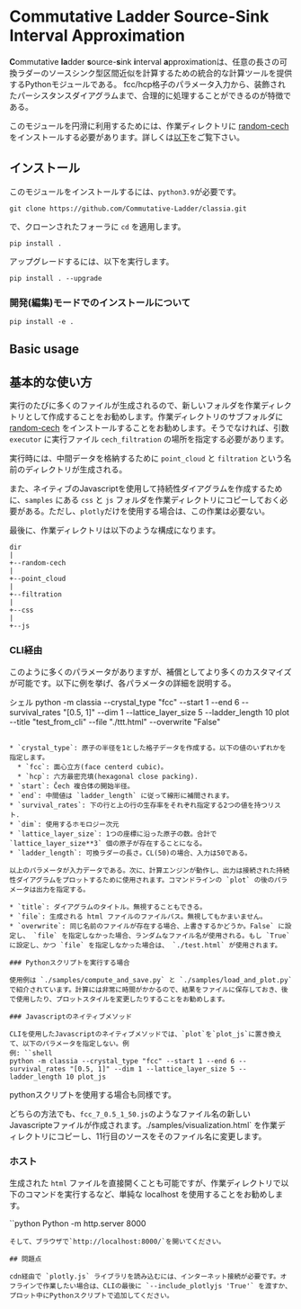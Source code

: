 # Commutative Ladder Source-Sink Interval Approximation

**C**ommutative **la**dder **s**ource-**s**ink **i**nterval **a**pproximationは、任意の長さの可換ラダーのソースシンク型区間近似を計算するための統合的な計算ツールを提供するPythonモジュールである。
fcc/hcp格子のパラメータ入力から、装飾されたパーシスタンスダイアグラムまで、合理的に処理することができるのが特徴である。

このモジュールを円滑に利用するためには、作業ディレクトリに [random-cech](https://bitbucket.org/tda-homcloud/random-cech/src/master/) をインストールする必要があります。詳しくは[以下](##基本的な使い方)をご覧下さい。


## インストール

このモジュールをインストールするには、`python3.9`が必要です。

```
git clone https://github.com/Commutative-Ladder/classia.git
```
で、クローンされたフォーラに `cd` を適用します。
```
pip install .
```

アップグレードするには、以下を実行します。
```
pip install . --upgrade
```

### 開発(編集)モードでのインストールについて

```
pip install -e .
```

## Basic usage

## 基本的な使い方

実行のたびに多くのファイルが生成されるので、新しいフォルダを作業ディレクトリとして作成することをお勧めします。作業ディレクトリのサブフォルダに [random-cech](https://bitbucket.org/tda-homcloud/random-cech/src/master/) をインストールすることをお勧めします。そうでなければ、引数 `executor` に実行ファイル `cech_filtration` の場所を指定する必要があります。

実行時には、中間データを格納するために `point_cloud` と `filtration` という名前のディレクトリが生成される。

また、ネイティブのJavascriptを使用して持続性ダイアグラムを作成するために、`samples` にある `css` と `js` フォルダを作業ディレクトリにコピーしておく必要がある。ただし、`plotly`だけを使用する場合は、この作業は必要ない。

最後に、作業ディレクトリは以下のような構成になります。

```
dir
|
+--random-cech
|
+--point_cloud
|
+--filtration
|
+--css
|
+--js
```

### CLI経由

このように多くのパラメータがありますが、補償としてより多くのカスタマイズが可能です。以下に例を挙げ、各パラメータの詳細を説明する。

シェル
python -m classia --crystal_type "fcc" --start 1 --end 6 --survival_rates "[0.5, 1]" --dim 1 --lattice_layer_size 5 --ladder_length 10 plot --title "test_from_cli" --file "./ttt.html" --overwrite "False"
```

* `crystal_type`: 原子の半径を1とした格子データを作成する。以下の値のいずれかを指定します。
  * `fcc`: 面心立方(face centerd cubic)。
  * `hcp`: 六方最密充填(hexagonal close packing).
* `start`: Čech 複合体の開始半径。
* `end`: 中間値は `ladder_length` に従って線形に補間されます。
* `survival_rates`: 下の行と上の行の生存率をそれぞれ指定する2つの値を持つリスト．
* `dim`: 使用するホモロジー次元
* `lattice_layer_size`: 1つの座標に沿った原子の数。合計で `lattice_layer_size**3` 個の原子が存在することになる。
* `ladder_length`: 可換ラダーの長さ。CL(50)の場合、入力は50である。

以上のパラメータが入力データである。次に、計算エンジンが動作し、出力は接続された持続性ダイアグラムをプロットするために使用されます。コマンドラインの `plot` の後のパラメータは出力を指定する。

* `title`: ダイアグラムのタイトル。無視することもできる。
* `file`: 生成される html ファイルのファイルパス。無視してもかまいません。
* `overwrite`: 同じ名前のファイルが存在する場合、上書きするかどうか。False` に設定し、 `file` を指定しなかった場合、ランダムなファイル名が使用される。もし `True` に設定し、かつ `file` を指定しなかった場合は、 `./test.html` が使用されます。

### Pythonスクリプトを実行する場合

使用例は `./samples/compute_and_save.py` と `./samples/load_and_plot.py` で紹介されています。計算には非常に時間がかかるので、結果をファイルに保存しておき、後で使用したり、プロットスタイルを変更したりすることをお勧めします。

### Javascriptのネイティブメソッド

CLIを使用したJavascriptのネイティブメソッドでは、`plot`を`plot_js`に置き換えて、以下のパラメータを指定しない。例
例: ``shell
python -m classia --crystal_type "fcc" --start 1 --end 6 --survival_rates "[0.5, 1]" --dim 1 --lattice_layer_size 5 --ladder_length 10 plot_js
```

pythonスクリプトを使用する場合も同様です。

どちらの方法でも、`fcc_7_0.5_1_50.js`のようなファイル名の新しいJavascripteファイルが作成されます。./samples/visualization.html` を作業ディレクトリにコピーし、11行目のソースをそのファイル名に変更します。

### ホスト

生成された `html` ファイルを直接開くことも可能ですが、作業ディレクトリで以下のコマンドを実行するなど、単純な localhost を使用することをお勧めします。

``python
Python -m http.server 8000
```
そして、ブラウザで`http://localhost:8000/`を開いてください。

## 問題点

cdn経由で `plotly.js` ライブラリを読み込むには、インターネット接続が必要です。オフラインで作業したい場合は、CLIの最後に `--include_plotlyjs 'True'` を渡すか、プロット中にPythonスクリプトで追加してください。